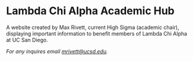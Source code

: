 # Lambda Chi Alpha Academic Hub

A website created by Max Rivett, current High Sigma (academic chair), displaying important information to benefit members of Lambda Chi Alpha at UC San Diego.

<i>For any inquires email <mrivett@ucsd.edu>.</i>
